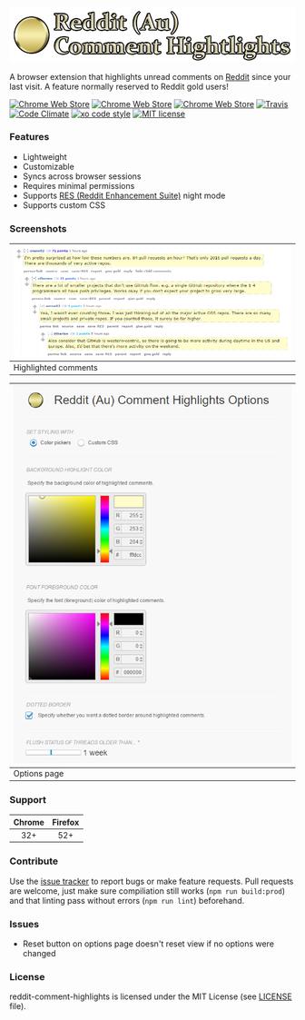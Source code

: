 ![](img/Logo.png)

A browser extension that highlights unread comments on [Reddit](https://www.reddit.com) since your last visit. A feature normally reserved to Reddit gold users!

[![Chrome Web Store](https://img.shields.io/chrome-web-store/v/jeodebnjeecpbmbgimbpinccfkihhjid.svg?style=flat)](https://chrome.google.com/webstore/detail/jeodebnjeecpbmbgimbpinccfkihhjid)
[![Chrome Web Store](https://img.shields.io/chrome-web-store/d/jeodebnjeecpbmbgimbpinccfkihhjid.svg?style=flat)](https://chrome.google.com/webstore/detail/jeodebnjeecpbmbgimbpinccfkihhjid)
[![Chrome Web Store](https://img.shields.io/chrome-web-store/rating/jeodebnjeecpbmbgimbpinccfkihhjid.svg?style=flat)](https://chrome.google.com/webstore/detail/jeodebnjeecpbmbgimbpinccfkihhjid)
[![Travis](https://img.shields.io/travis/aesy/reddit-comment-highlights.svg?style=flat)](https://travis-ci.org/aesy/reddit-comment-highlights)
[![Code Climate](https://api.codeclimate.com/v1/badges/58c163ade1cb44a6c8c2/maintainability)](https://codeclimate.com/github/aesy/reddit-comment-highlights)
[![xo code style](https://img.shields.io/badge/code%20style-%20XO-67d5c5.svg?style=flat)](https://github.com/sindresorhus/xo)
[![MIT license](https://img.shields.io/github/license/aesy/reddit-comment-highlights.svg?style=flat)](https://github.com/aesy/reddit-comment-highlights/blob/master/LICENSE)

### Features
* Lightweight
* Customizable
* Syncs across browser sessions
* Requires minimal permissions
* Supports [RES (Reddit Enhancement Suite)](https://redditenhancementsuite.com/) night mode
* Supports custom CSS

### Screenshots
![](img/Screenshot_highlight.png) |
--------------------------------- |
Highlighted comments              |

![](img/Screenshot_options.png)   |
--------------------------------- |
Options page                      |

### Support
| Chrome | Firefox |
|:------:|:-------:|
| 32+    | 52+     |

### Contribute
Use the [issue tracker](https://github.com/aesy/reddit-comment-highlights/issues) to report bugs or make feature requests.
Pull requests are welcome, just make sure compiliation still works (`npm run build:prod`) 
and that linting pass without errors (`npm run lint`) beforehand.

### Issues
- Reset button on options page doesn't reset view if no options were changed

### License
reddit-comment-highlights is licensed under the MIT License (see [LICENSE](./blob/master/LICENSE) file).
